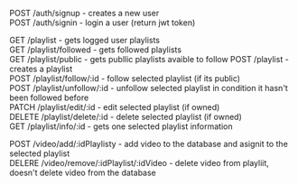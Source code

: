 
POST    /auth/signup           	 -  creates a new user\
POST    /auth/signin          	 -  login a user (return jwt token)

GET     /playlist    		         -  gets logged user playlists\
GET     /playlist/followed 		   -  gets followed playlists\
GET     /playlist/public   		   -  gets publlic playlists avaible to follow
POST    /playlist   		         -  creates a playlist\
POST    /playlist/follow/:id     -  follow selected playlist (if its public)\
POST    /playlist/unfollow/:id	 -  unfollow selected playlist in condition it hasn't been followed before\
PATCH   /playlist/edit/:id       -  edit selected playlist (if owned)\
DELETE  /playlist/delete/:id     -  delete selected playlist (if owned)\
GET     /playlist/info/:id       -  gets one selected playlist information

POST    /video/add/:idPlaylisty             -  add video to the database and asignit to the selected playlist \
DELERE /video/remove/:idPlaylist/:idVideo   -  delete video from playliit, doesn't delete video from the database
